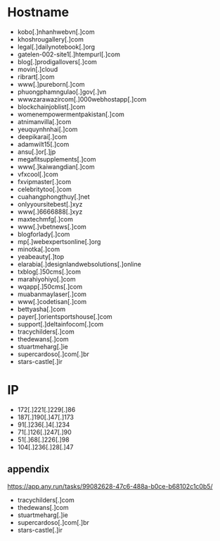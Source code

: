 # Hostname
- kobo[.]nhanhwebvn[.]com
- khoshrougallery[.]com
- legal[.]dailynotebook[.]org
- gatelen-002-site1[.]htempurl[.]com
- blog[.]prodigallovers[.]com
- movin[.]cloud
- ribrart[.]com
- www[.]pureborn[.]com
- phuongphamngulao[.]gov[.]vn
- wwwzarawazircom[.]000webhostapp[.]com
- blockchainjoblist[.]com
- womenempowermentpakistan[.]com
- atnimanvilla[.]com
- yeuquynhnhai[.]com
- deepikarai[.]com
- adamwilt15[.]com
- ansu[.]or[.]jp
- megafitsupplements[.]com
- www[.]kaiwangdian[.]com
- vfxcool[.]com
- fxvipmaster[.]com
- celebritytoo[.]com
- cuahangphongthuy[.]net
- onlyyoursitebest[.]xyz
- www[.]6666888[.]xyz
- maxtechmfg[.]com
- www[.]vbetnews[.]com
- blogforlady[.]com
- mp[.]webexpertsonline[.]org
- minotka[.]com
- yeabeauty[.]top
- elarabia[.]designlandwebsolutions[.]online
- txblog[.]50cms[.]com
- marahiyohiyo[.]com
- wqapp[.]50cms[.]com
- muabanmaylaser[.]com
- www[.]codetisan[.]com
- bettyasha[.]com
- payer[.]orientsportshouse[.]com
- support[.]deltainfocom[.]com
- tracychilders[.]com
- thedewans[.]com
- stuartmeharg[.]ie
- supercardoso[.]com[.]br
- stars-castle[.]ir

# IP
- 172[.]221[.]229[.]86
- 187[.]190[.]47[.]173
- 91[.]236[.]4[.]234
- 71[.]126[.]247[.]90
- 51[.]68[.]226[.]98
- 104[.]236[.]28[.]47


## appendix
https://app.any.run/tasks/99082628-47c6-488a-b0ce-b68102c1c0b5/

- tracychilders[.]com
- thedewans[.]com
- stuartmeharg[.]ie
- supercardoso[.]com[.]br
- stars-castle[.]ir